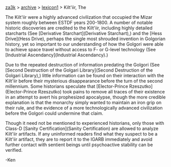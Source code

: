 [za3k](/) > [archive](/archive) > [lexicon1](/archive/lexicon1) > Kilt'iir, The

The Kilt'iir were a highly advanced civilization that occupied the Mizar system roughly between ESTDF years 200-1800. A number of notable historic discoveries are credited to the Kilt'iir, including highly detailed starcharts (See [Derivative Starchart](Derivative Starchart),) and the [Hess Drive](Hess Drive), perhaps the single most shrouded invention in Golgorian history, yet so important to our understanding of how the Golgori were able to achieve space travel without access to F- or G-level technology (See [Industrial Ascendancy](Industrial Ascendancy).)

Due to the repeated destruction of information predating the Golgori (See [Second Destruction of the Golgari Library](Second Destruction of the Golgari Library),) little information can be found on their interaction with the Kilt'iir before their mysterious disappearance before the turn of the second millennium. Some historians speculate that [Elector-Prince Rzeszutko](Elector-Prince Rzeszutko) took pains to remove all traces of their existence in an attempt to avert his prophesized apocalypse, though the more credible explanation is that the monarchy simply wanted to maintain an iron grip on their rule, and the evidence of a more technologically advanced civilization before the Golgori could undermine that claim. 

Though it need not be mentioned to experienced historians, only those with Class-D [Sanity Certification](Sanity Certification) are allowed to analyze Kilt'iir artifacts. If any uninformed readers find what they suspect to be a Kilt'iir artifact, they are to report it to the IGARB immediately and avoid further contact with sentient beings until psychoactive stability can be verified.

-Ken